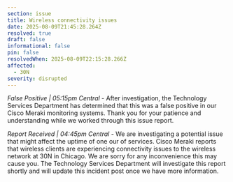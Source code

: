 ```yaml
---
section: issue
title: Wireless connectivity issues
date: 2025-08-09T21:45:28.264Z
resolved: true
draft: false
informational: false
pin: false
resolvedWhen: 2025-08-09T22:15:28.266Z
affected:
  - 30N
severity: disrupted
---
```

*False Positive | 05:15pm Central* - After investigation, the Technology Services Department has determined that this was a false positive in our Cisco Meraki monitoring systems. Thank you for your patience and understanding while we worked through this issue report.

*Report Received | 04:45pm Central* - We are investigating a potential issue that might affect the uptime of one our of services. Cisco Meraki reports that wireless clients are experiencing connectivity issues to the wireless network at 30N in Chicago. We are sorry for any inconvenience this may cause you. The Technology Services Department will investigate this report shortly and will update this incident post once we have more information.